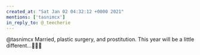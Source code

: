 ```yaml
---
created_at: "Sat Jan 02 04:32:12 +0000 2021"
mentions: ['tasnimcx']
in_reply_to: @_teecherie
---
```


@tasnimcx Married, plastic surgery, and prostitution.  This year will be a little different...🤣🤣🤣